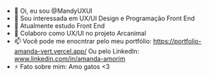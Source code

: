 - 👋 Oi, eu sou @MandyUXUI
- 👀 Sou interessada em UX/UI Design e Programação Front End 
- 🌱 Atualmente estudo Front End 
- 💞️ Colaboro como UX/UI no projeto Arcanimal 
- 📫 Você pode me enocntrar pelo meu portfólio: https://portfolio-amanda-vert.vercel.app/
      Ou pelo LinkedIn: www.linkedin.com/in/amanda-amorim
- ⚡ Fato sobre mim: Amo gatos <3

<!---
MandyUXUI/MandyUXUI is a ✨ special ✨ repository because its `README.md` (this file) appears on your GitHub profile.
You can click the Preview link to take a look at your changes.
--->
